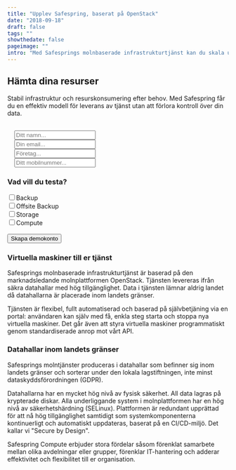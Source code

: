 ```yaml
---
title: "Upplev Safespring, baserat på OpenStack"
date: "2018-09-18"
draft: false
tags: ""
showthedate: false
pageimage: ""
intro: "Med Safesprings molnbaserade infrastrukturtjänst kan du skala upp och ner din infrastruktur efter behov. Tjänsten är flexibel, fullt automatiserad och baserad på självbetjäning via en portal."
---
```

## Hämta dina resurser
Stabil infrastruktur och resurskonsumering efter behov. Med Safespring får du en effektiv modell för leverans av tjänst utan att förlora kontroll över din data.
<br><br>
<form id="up-form" name="form_9549uf83546290004448380e8164ebe216d83" action="https://power.upsales.com/api/external/formSubmit" method="POST">
	<div class="form">
    <i class="fas fa-user"></i>&nbsp;&nbsp;&nbsp;
		<input maxlength="512" type="text" name="Contact.name" required="required" placeholder="Ditt namn...">
	</div>
  <div class="form">
    <i class="fas fa-envelope"></i>&nbsp;&nbsp;&nbsp;
		<input maxlength="512" type="email" id="up-email-input" autocomplete="off" name="Contact.email" required="required" placeholder="Din email...">
	</div>
  <div class="form">
    <i class="fas fa-briefcase"></i>&nbsp;&nbsp;&nbsp;
		<input maxlength="512" type="text" id="up-client-name-input" name="Client.name" required="required" placeholder="Företag...">
	</div>
  <div class="form">
    <i class="fas fa-mobile-alt"></i>&nbsp;&nbsp;&nbsp;
		<input maxlength="512" type="text" name="Contact.cellPhone" required="required" placeholder="Ditt mobilnummer...">
	</div>
	<div>
		<h3>Vad vill du testa?</h3>
		<div class="inputGroup"><input id="Backup" type="checkbox" value="Backup" name="Extra.1547719761203"><label for="Backup">Backup</label></div>
    <div class="inputGroup"><input id="Offsite" type="checkbox" value="Offsite Backup" name="Extra.1547719761203"><label for="Offsite">Offsite Backup</label></div>
		<div class="inputGroup"><input id="Storage" type="checkbox" value="Storage" name="Extra.1547719761203"><label for="Storage">Storage</label></div>
		<div class="inputGroup"><input id="Compute" type="checkbox" value="Compute" name="Extra.1547719761203"><label for="Compute">Compute</label></div>
    <br>
	</div>
	<!-- REQUIRED FIELDS -->
	<input type="hidden" name="formCid" value="9549">
	<input type="hidden" name="formId" value="9549uf83546290004448380e8164ebe216d83">
	<input type="hidden" name="isFrame" value="false">
	<input type="text" value="" name="validation" style="display: none;">
	<!-- END OF REQUIRED FIELDS -->
	<button type="submit" class="button">Skapa demokonto</button>
</form>
<script src="https://img.upsales.com/lBtRI6eK9zoMXU3igCaQIw==/be.js"></script>

### Virtuella maskiner till er tjänst
Safesprings molnbaserade infrastrukturtjänst är baserad på den marknadsledande molnplattformen OpenStack. Tjänsten levereras ifrån säkra datahallar med hög tillgänglighet. Data i tjänsten lämnar aldrig landet då datahallarna är placerade inom landets gränser.

Tjänsten är flexibel, fullt automatiserad och baserad på självbetjäning via en portal: användaren kan själv med få, enkla steg starta och stoppa nya virtuella maskiner. Det går även att styra virtuella maskiner programmatiskt genom standardiserade anrop mot vårt API.

### Datahallar inom landets gränser
Safesprings molntjänster produceras i datahallar som befinner sig inom landets gränser och sorterar under den lokala lagstiftningen, inte minst dataskyddsförordningen (GDPR).

Datahallarna har en mycket hög nivå av fysisk säkerhet. All data lagras på krypterade diskar. Alla underliggande system i molnplattformen har en hög nivå av säkerhetshärdning (SELinux). Plattformen är redundant upprättad för att nå hög tillgänglighet samtidigt som systemkomponenterna kontinuerligt och automatiskt uppdateras, baserat på en CI/CD-miljö. Det kallar vi "Secure by Design".

Safespring Compute erbjuder stora fördelar såsom förenklat samarbete mellan olika avdelningar eller grupper, förenklar IT-hantering och adderar effektivitet och flexibilitet till er organisation.
